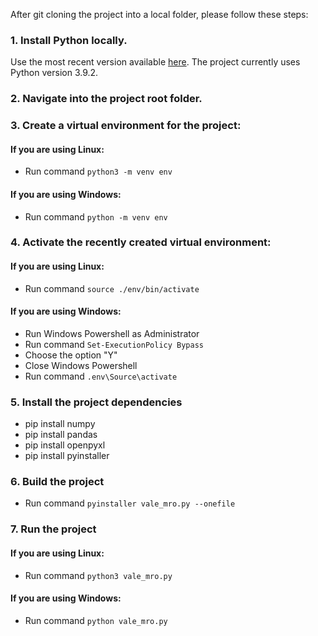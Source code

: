 After git cloning the project into a local folder, please follow these steps:

### 1. Install Python locally.
   
   Use the most recent version available <a href="https://www.python.org/downloads/">here</a>.
   The project currently uses Python version 3.9.2.

### 2. Navigate into the project root folder.

### 3. Create a virtual environment for the project:
   
  #### If you are using Linux:
  - Run command `python3 -m venv env`
  #### If you are using Windows:
  - Run command `python -m venv env`
  
### 4. Activate the recently created virtual environment:
  
  #### If you are using Linux:
  - Run command `source ./env/bin/activate`
  #### If you are using Windows:
  - Run Windows Powershell as Administrator
  - Run command `Set-ExecutionPolicy Bypass`
  - Choose the option "Y"
  - Close Windows Powershell
  - Run command `.env\Source\activate`

### 5. Install the project dependencies
  - pip install numpy
  - pip install pandas
  - pip install openpyxl
  - pip install pyinstaller

### 6. Build the project
  - Run command `pyinstaller vale_mro.py --onefile`
  
### 7. Run the project

  #### If you are using Linux:
  - Run command `python3 vale_mro.py`
  #### If you are using Windows:
  - Run command `python vale_mro.py`
